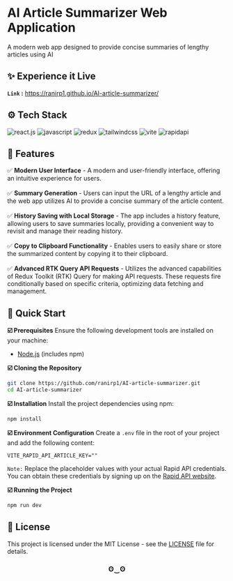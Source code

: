 # AI Article Summarizer Web Application
 A modern web app designed to provide concise summaries of lengthy articles using AI

## <a name="live-demo">✨ Experience it Live</a>
**`Link` :** https://ranirp1.github.io/AI-article-summarizer/

## <a name="tech-stack">⚙️ Tech Stack</a>
<div>
    <img src="https://img.shields.io/badge/-React_JS-black?style=for-the-badge&logoColor=white&logo=react&color=61DAFB" alt="react.js" />
    <img src="https://img.shields.io/badge/-JavaScript-black?style=for-the-badge&logoColor=white&logo=javascript&color=F7DF1E" alt="javascript" />
    <img src="https://img.shields.io/badge/-Redux_Toolkit-black?style=for-the-badge&logoColor=white&logo=redux&color=764ABC" alt="redux" />
    <img src="https://img.shields.io/badge/-Tailwind_CSS-black?style=for-the-badge&logoColor=white&logo=tailwindcss&color=06B6D4" alt="tailwindcss" />
    <img src="https://img.shields.io/badge/-Vite-black?style=for-the-badge&logoColor=white&logo=vite&color=646CFF" alt="vite" />
    <img src="https://img.shields.io/badge/-RapidAPI-black?style=for-the-badge&logoColor=white&logo=rapid&color=107C10" alt="rapidapi" />
</div>
 
 ## <a name="features">🔋 Features</a>
 ✅ **Modern User Interface** - A modern and user-friendly interface, offering an intuitive experience for users. <br> <br>
 ✅ **Summary Generation** - Users can input the URL of a lengthy article and the web app utilizes AI to provide a concise summary of the article content. <br> <br>
 ✅ **History Saving with Local Storage** - The app includes a history feature, allowing users to save summaries locally, providing a convenient way to revisit and manage their reading history. <br> <br>
 ✅ **Copy to Clipboard Functionality** - Enables users to easily share or store the summarized content by copying it to their clipboard. <br> <br>
 ✅ **Advanced RTK Query API Requests** - Utilizes the advanced capabilities of Redux Toolkit (RTK) Query for making API requests. These requests fire conditionally based on specific criteria, optimizing data fetching and management. <br>
 
 ## <a name="quick-start">🤸 Quick Start</a>
 **☑️ Prerequisites**
 Ensure the following development tools are installed on your machine: 
 - [Node.js](https://nodejs.org/en) (includes npm) 
 
 **☑️ Cloning the Repository**
 ```bash
 git clone https://github.com/ranirp1/AI-article-summarizer.git
 cd AI-article-summarizer
 ```
 
 **☑️ Installation**
 Install the project dependencies using npm:
 
 ```bash
 npm install
 ```
 
 **☑️ Environment Configuration**
 Create a `.env` file in the root of your project and add the following content:
 
 ```env
 VITE_RAPID_API_ARTICLE_KEY=""
 ```
`Note:` Replace the placeholder values with your actual Rapid API credentials. You can obtain these credentials by signing up on the [Rapid API website](https://rapidapi.com/restyler/api/article-extractor-and-summarizer?utm_source=youtube.com%2FJavaScriptMastery&utm_medium=referral&utm_campaign=DevRel).
 
 **☑️ Running the Project**
 ```bash
 npm run dev
 ```
 
## <a name="license">📄 License</a>
This project is licensed under the MIT License - see the [LICENSE](LICENSE) file for details.
 
 <h3 align="center"> ʘ‿ʘ </h3>
